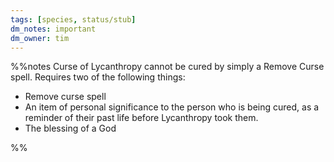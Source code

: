 ```yaml
---
tags: [species, status/stub]
dm_notes: important
dm_owner: tim
---
```


%%notes
Curse of Lycanthropy cannot be cured by simply a Remove Curse spell. Requires two of the following things:

-   Remove curse spell
-   An item of personal significance to the person who is being cured, as a reminder of their past life before Lycanthropy took them.
-   The blessing of a God

%%